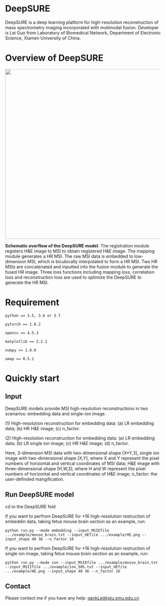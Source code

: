 # DeepSURE
DeepSURE is a deep learning platform for high-resolution reconstruction of mass spectrometry imaging incorporated with mutimodal fusion.
Developer is Lei Guo from Laboratory of Biomedical Network, Department of Electronic Science, Xiamen University of China.

# Overview of DeepSURE

<div align=center>
<img src="https://user-images.githubusercontent.com/70273368/230378358-129af693-2e52-4197-a037-600dce0b6bac.png" width="800" height="550" /><br/>
</div>

__Schematic overflow of the DeepSURE model__. The registration module registers H&E image to MSI to obtain registered H&E image. 
The mapping module generates a HR MSI. The raw MSI data is embedded to low-dimension MSI, which is bicubically interpolated to form a HR MSI. 
Two HR MSIs are concatenated and inputted into the fusion module to generate the fused HR image. 
Three loss functions including mapping loss, correlation loss and reconstruction loss are used to optimize the DeepSURE to generate the HR MSI.

# Requirement

    python == 3.5, 3.6 or 3.7
    
    pytorch == 1.8.2
    
    opencv == 4.5.3
    
    matplotlib == 2.2.2

    numpy >= 1.8.0
    
    umap == 0.5.1
    
# Quickly start

## Input

DeepSURE models provide MSI high-resolution reconstructions in two scenarios: embedding data and single-ion image.

(1) High-resolution reconstruction for embedding data: (a) LR embedding data; (b) HR H&E image; (c) n_factor.

(2) High-resolution reconstruction for embedding data: (a) LR embedding data; (b) LR single ion image; (c) HR H&E image; (d) n_factor.

Here, 3-dimension MSI data with two-dimensional shape [X*Y,3], single ion image with two-dimensional shape [X,Y], where X and Y represent the pixel numbers of horizontal and vertical coordinates of MSI data; H&E image with three-dimensional shape [H,W,3], where H and W represent the pixel numbers of horizontal and vertical coordinates of H&E image;  n_factor: the user-definded mangification. 

## Run DeepSURE model

cd to the DeepSURE fold

If you want to perfrom DeepSURE for *16 high-resolution restruction of embeddin data, taking fetus mouse brain section as an example, run:
    
    python run.py --mode embedding --input_MSIEfile .../example/mouse_brain.txt --input_HEfile .../example/HE.png --input_shape 40 36 --n_factor 16 
    
If you want to perfrom DeepSURE for *16 high-resolution restruction of single ion image, taking fetus mouse brain section as an example, run:

    python run.py --mode ion --input_MSIEfile .../example/mouse_brain.txt --input_MSIIfile .../example/ion_505.txt --input_HEfile .../example/HE.png --input_shape 40 36 --n_factor 16 

## Contact

Please contact me if you have any help: gankLei@stu.xmu.edu.cn



